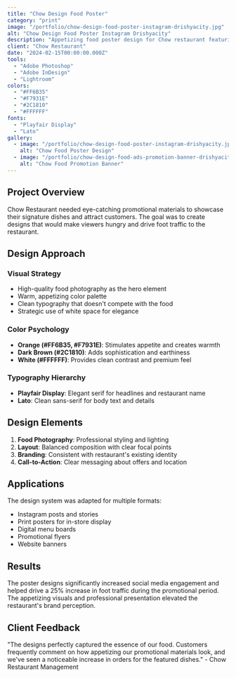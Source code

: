 ```yaml
---
title: "Chow Design Food Poster"
category: "print"
image: "/portfolio/chow-design-food-poster-instagram-drishyacity.jpg"
alt: "Chow Design Food Poster Instagram Drishyacity"
description: "Appetizing food poster design for Chow restaurant featuring mouth-watering photography and elegant typography."
client: "Chow Restaurant"
date: "2024-02-15T00:00:00.000Z"
tools:
  - "Adobe Photoshop"
  - "Adobe InDesign"
  - "Lightroom"
colors:
  - "#FF6B35"
  - "#F7931E"
  - "#2C1810"
  - "#FFFFFF"
fonts:
  - "Playfair Display"
  - "Lato"
gallery:
  - image: "/portfolio/chow-design-food-poster-instagram-drishyacity.jpg"
    alt: "Chow Food Poster Design"
  - image: "/portfolio/chow-design-food-ads-promotion-banner-drishyacity.jpg"
    alt: "Chow Food Promotion Banner"
---
```


## Project Overview

Chow Restaurant needed eye-catching promotional materials to showcase their signature dishes and attract customers. The goal was to create designs that would make viewers hungry and drive foot traffic to the restaurant.

## Design Approach

### Visual Strategy
- High-quality food photography as the hero element
- Warm, appetizing color palette
- Clean typography that doesn't compete with the food
- Strategic use of white space for elegance

### Color Psychology
- **Orange (#FF6B35, #F7931E)**: Stimulates appetite and creates warmth
- **Dark Brown (#2C1810)**: Adds sophistication and earthiness
- **White (#FFFFFF)**: Provides clean contrast and premium feel

### Typography Hierarchy
- **Playfair Display**: Elegant serif for headlines and restaurant name
- **Lato**: Clean sans-serif for body text and details

## Design Elements

1. **Food Photography**: Professional styling and lighting
2. **Layout**: Balanced composition with clear focal points
3. **Branding**: Consistent with restaurant's existing identity
4. **Call-to-Action**: Clear messaging about offers and location

## Applications

The design system was adapted for multiple formats:
- Instagram posts and stories
- Print posters for in-store display
- Digital menu boards
- Promotional flyers
- Website banners

## Results

The poster designs significantly increased social media engagement and helped drive a 25% increase in foot traffic during the promotional period. The appetizing visuals and professional presentation elevated the restaurant's brand perception.

## Client Feedback

"The designs perfectly captured the essence of our food. Customers frequently comment on how appetizing our promotional materials look, and we've seen a noticeable increase in orders for the featured dishes." - Chow Restaurant Management
